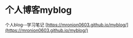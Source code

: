 # 个人博客myblog
个人blog--学习笔记
[https://mronion0603.github.io/myblog/](https://mronion0603.github.io/myblog/)
